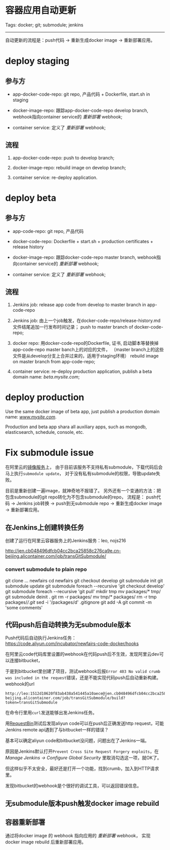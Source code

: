 # 容器应用自动更新
Tags: docker; git; submodule; jenkins

------

自动更新的流程是：push代码 -> 重新生成docker image -> 重新部署应用。

# deploy staging

## 参与方

* app-docker-code-repo: git repo, 产品代码 + Dockerfile, start.sh in staging

* docker-image-repo: 跟踪app-docker-code-repo develop branch,
    webhook指向container service的 *重新部署* webhook;

* container service: 定义了 *重新部署* webhook;

## 流程

1. app-docker-code-repo: push to develop branch;

1. docker-image-repo: rebuild image on develop branch;

1. container service: re-deploy application.

# deploy beta

## 参与方

* app-code-repo: git repo, 产品代码

* docker-code-repo: Dockerfile + start.sh + production certificates + release history

* docker-image-repo: 跟踪docker-code-repo master branch,
    webhook指向container service的 *重新部署* webhook;

* container service: 定义了 *重新部署* webhook;

## 流程

1. Jenkins job: release app code from develop to master branch in app-code-repo

1. Jenkins job: 由上一个job触发，在docker-code-repo/release-history.md文件结尾追加一行发布时间记录；
    push to master branch of docker-code-repo;

1. docker repo: 用docker-code-repo的Dockerfile, 证书, 启动脚本等替换掉app-code-repo master banch上的对应的文件，
   （master branch上的这些文件是从develop分支上合并过来的，适用于staging环境）
   rebuild image on master branch from app-code-repo;

1. container service: re-deploy production application,
   publish a beta domain name: *beta.mysite.com*;

# deploy production

Use the same docker image of beta app, just publish a production domain name:
*www.mysite.com*.

Production and beta app shara all auxiliary apps, such as mongodb, elasticsearch,
schedule, console, etc.

# Fix submodule issue

在阿里云的[镜像服务](https://dev.aliyun.com/search.html)上，
由于目前该服务不支持私有submodule，下载代码后会马上执行`submodule update`，
对于没有私有submodule的权限，导致update失败。

目前是重新创建一遍image，就神奇地不报错了。
另外还有一个变通的方法：把包含submodule的git repo转化为不包含submodule的repo，
流程是： 
push代码 -> Jenkins job转换 -> push到无submodule repo -> 重新生成docker image
-> 重新部署应用。

## 在Jenkins上创建转换任务

创建了运行在阿里云容器服务上的Jenkins服务：leo, nojs216

http://jen.cb048496dfcb04cc2bca25858c276ca9e.cn-beijing.alicontainer.com/job/transGitSubmodule/

### convert submodule to plain repo

git clone ... newfairs
cd newfairs
git checkout develop
git submodule init
git submodule update
git submodule foreach --recursive 'git checkout develop'
git submodule foreach --recursive 'git pull'
mkdir tmp
mv packages/* tmp/
git submodule deinit .
git rm -r packages/
mv tmp/* packages/
rm -r tmp packages/*/.git*
sed -i '/packages/d' .gitignore
git add -A
git commit -m 'some comments'


## 代码push后自动转换为无submodule版本

Push代码后自动执行Jenkins任务：https://code.aliyun.com/incubator/newfairs-code-docker/hooks

在阿里云code代码库里设置的webhook在代码push后不生效，发现阿里云dev可以连接bitbucket，

于是到bitbucket里创建了项目，测试webhook后报`Error 403 No valid crumb was included in the request`错误，还是不能实现代码push后自动重新构建。webhook的url

```
http://leo:1512d10620f83ab438a541445a10aece@jen.cb048496dfcb04cc2bca25858c276ca9e.cn-beijing.alicontainer.com/job/transGitSubmodule/build?token=transGitSubmodule
```

在命令行里用`curl`发送能够出发Jenkins任务。

用[RequestBin](https://requestb.in/)测试后发现aliyun code可以在push后正确发送http request，可能Jenkins remote api遇到了与bitbucket一样的错误？

基本可以确定aliyun code和bitbucket没问题，问题出在了Jenkins一端。

原因是Jenkins默认打开`Prevent Cross Site Request Forgery exploits`，在 *Manage Jenkins -> Configure Global Security* 里取消勾选这一项，就OK了。

但这样似乎不太安全，最好还是打开一个功能，找到crumb，加入到HTTP请求里。

发现bitbucket的webhook是个很好的调试工具，可以返回错误信息。

## 无submodule版本push触发docker image rebuild

## 容器重新部署

通过将docker image 的 webhook 指向应用的 *重新部署* webhook，
实现docker image rebuild 后重新部署应用。
